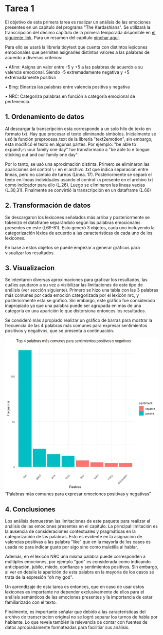 # **Tarea 1**

El objetivo de esta primera tarea es realizar un análisis de las emociones presentes en un capítulo del programa "The Kardashians". Se utilizará la transcripción del décimo capítulo de la primera temporada disponible en [el siguiente link](https://transcripts.foreverdreaming.org/viewforum.php?f=2354#google_vignette). Para un resumen del capítulo [pinchar aquí](https://en.wikipedia.org/wiki/The_Kardashians#Season_1_(2022)).

Para ello se usará la librería tidytext que cuenta con distintos lexicones emocionales que permiten asignarles distintos valores a las palabras de acuerdo a diversos criterios:

• Afinn: Asigna un valor entre -5 y +5 a las palabras de acuerdo a su valencia emocional. Siendo -5 extremadamente negativa y +5 extremadamente positiva

• Bing: Binariza las palabras entre valencia positiva y negativa

• NRC: Categoriza palabras en función a categoría emocional de pertenencia.

## **1. Ordenamiento de datos**

Al descargar la transcripción esta corresponde a un solo hilo de texto en formato txt. Hay que procesar el texto eliminando símbolos. Inicialmente se usó la función preprocess_text de la librería "text2emotion", sin embargo, esta modificó el texto en algunas partes. Por ejemplo: "be able to expand`\r\n`our family one day" fue transformado a "be able to e tongue sticking out and our family one day"

Por lo tanto, se usó una aproximación distinta. Primero se eliminaron las apariciones del control `\r` en el archivo .txt que indica separación entre líneas, pero no cambio de turnos (Linea. 17). Posteriormente se separó el texto en líneas individuales usando el control `\n` presente en el archivo txt como indicador para ello (L.26). Luego se eliminaron las líneas vacías (L.30,31). Finalmente se convirtió la transcripción en un dataframe (L.66)


## **2. Transformación de datos**

Se descargaron los lexicones señalados más arriba y posteriormente se tokenizó el dataframe separándolo según las palabras emocionales presentes en este (L69-81). Esto generó 3 objetos, cada uno incluyendo la categorización léxica de acuerdo a las características de cada uno de los lexicones. 

En base a estos objetos se puede empezar a generar gráficos para visualizar los resultados.

## **3. Visualizacion**
Se intentaron diversas aproximaciones para graficar los resultados, las cuáles ayudaron a su vez a visibilizar las limitaciones de este tipo de análisis (ver sección siguiente).
Primero se hizo una tabla con las 3 palabras más comunes por cada emoción categorizada por el lexicón nrc, y posteriormente esta se graficó. Sin embargo, este gráfico fue considerado inapropiado ya que una palabra puede ser agrupada en más de una categoría en una aparición lo que distorsiona entonces los resultados. 

Se consideró más apropiado realizar un gráfico de barras para mostrar la frecuencia de las 4 palabras más comunes para expresar sentimientos positivos y negativos, que se presenta a continuación.

![Grafico de barras que muestra las 4 palabras más usadas para demostrar sentimientos positivos y negativos. En el eje Y se indica la frecuencia de aparición que va desde 0 hasta 129. Las palabras más usadas para demostrar sentimientos positivos son “like”, “Good”, “love” y “right”. Las 4 más usadas para sentimientos negativos son “bad”, “hard”, “crazy” y”exhausted” ](https://github.com/augusto-rp/tareas_curso/blob/master/tarea1_kardashians/grafico_bin.jpeg) “Palabras más comunes para expresar emociones positivas y negativas”



## **4. Conclusiones**
Los análisis demuestran las limitaciones de este paquete para realizar el análisis de las emociones presentes en el capítulo. La principal limitación es la ausencia de consideraciones contextuales y pragmáticas en la categorización de las palabras. Esto es evidente en la asignación de valencias positivas a las palabra “like” que en la mayoría de los casos es usada no para indicar gusto por algo sino como muletilla al hablar.

Además, en el lexicón NRC una misma palabra puede corresponden a múltiples emociones, por ejemplo “god” es considerada como indicando anticipación, jubilo, miedo, confianza y sentimientos positivos. Sin embargo, al ver en detalle la aparición de esta palabra en la mayoría de los casos se trata de la expresión “oh my god”.

Un aprendizaje de esta tarea es entonces, que en caso de usar estos lexicones es importante no depender exclusivamente de ellos para el análisis semánticos de las emociones presentes y la importancia de estar familiarizado con el texto.

Finalmente, es importante señalar que debido a las caracteristicas del archivo de transcripcion original no se logró separar los turnos de habla por hablante. Lo que revela también la relevancia de contar con fuentes de datos apropiadamente formateadas para facilitiar sus análisis.

